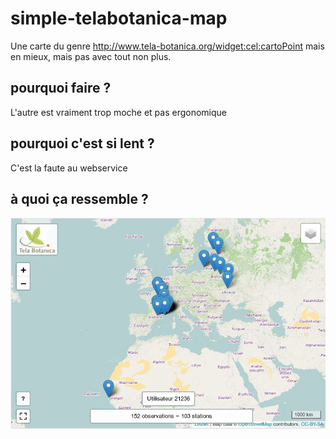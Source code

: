 # simple-telabotanica-map

Une carte du genre http://www.tela-botanica.org/widget:cel:cartoPoint mais en mieux, mais pas avec tout non plus.

## pourquoi faire ?
L'autre est vraiment trop moche et pas ergonomique

## pourquoi c'est si lent ?
C'est la faute au webservice

## à quoi ça ressemble ?
![exemple de rendu](https://raw.githubusercontent.com/matcho/simple-telabotanica-map/master/simple-telabotanica-map.jpg)
